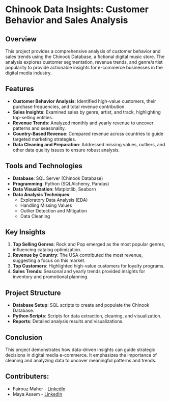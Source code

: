 # Chinook Data Insights: Customer Behavior and Sales Analysis

## Overview

This project provides a comprehensive analysis of customer behavior and sales trends using the Chinook Database, a fictional digital music store. The analysis explores customer segmentation, revenue trends, and genre/artist popularity to provide actionable insights for e-commerce businesses in the digital media industry.

## Features

- **Customer Behavior Analysis**: Identified high-value customers, their purchase frequencies, and total revenue contribution.
- **Sales Insights**: Examined sales by genre, artist, and track, highlighting top-selling entities.
- **Revenue Trends**: Analyzed monthly and yearly revenue to uncover patterns and seasonality.
- **Country-Based Revenue**: Compared revenue across countries to guide targeted marketing strategies.
- **Data Cleaning and Preparation**: Addressed missing values, outliers, and other data quality issues to ensure robust analysis.

## Tools and Technologies

- **Database**: SQL Server (Chinook Database)
- **Programming**: Python (SQLAlchemy, Pandas)
- **Data Visualization**: Matplotlib, Seaborn
- **Data Analysis Techniques**:
  - Exploratory Data Analysis (EDA)
  - Handling Missing Values
  - Outlier Detection and Mitigation
  - Data Cleaning

## Key Insights

1. **Top Selling Genres**: Rock and Pop emerged as the most popular genres, influencing catalog optimization.
2. **Revenue by Country**: The USA contributed the most revenue, suggesting a focus on this market.
3. **Top Customers**: Highlighted high-value customers for loyalty programs.
4. **Sales Trends**: Seasonal and yearly trends provided insights for inventory and promotional planning.

## Project Structure

- **Database Setup**: SQL scripts to create and populate the Chinook Database.
- **Python Scripts**: Scripts for data extraction, cleaning, and visualization.
- **Reports**: Detailed analysis results and visualizations.

## Conclusion

This project demonstrates how data-driven insights can guide strategic decisions in digital media e-commerce. It emphasizes the importance of cleaning and analyzing data to uncover meaningful patterns and trends.

## Contributers:
- Fairouz Maher - [LinkedIn](https://www.linkedin.com/in/fairouz-ghazaly-76103227b/)
- Maya Assem - [LinkedIn](https://www.linkedin.com/in/maya-assem-611b4723b)
